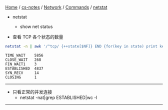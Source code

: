 [Home](https://mengxianbin.github.io) /
[cs-notes](https://mengxianbin.github.io/cs-notes/site) /
[Network](https://mengxianbin.github.io/cs-notes/site/Network) /
[Commands](https://mengxianbin.github.io/cs-notes/site/Network/Commands) /
[netstat](https://mengxianbin.github.io/cs-notes/site/Network/Commands/netstat)

* netstat
    * show net status

* 查看 TCP 各个状态的数量


```sh
netstat -n | awk '/^tcp/ {++state[$NF]} END {for(key in state) print key,"\t",state[key]}'
```

```
TIME_WAIT    5856
CLOSE_WAIT   268
FIN_WAIT1    3
ESTABLISHED  4837
SYN_RECV     14
CLOSING      1
```

---

* 只看正常的并发连接
    * netstat -nat|grep ESTABLISHED|wc -l

---
